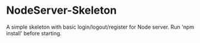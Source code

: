 NodeServer-Skeleton
===================

A simple skeleton with basic login/logout/register for Node server. Run 'npm install' before starting.
